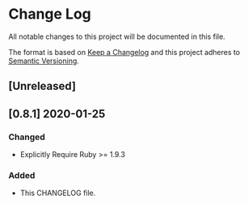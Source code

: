 # Change Log
All notable changes to this project will be documented in this file.

The format is based on [Keep a Changelog](http://keepachangelog.com/) and this project adheres to [Semantic Versioning](http://semver.org/).

## [Unreleased]

## [0.8.1] 2020-01-25
### Changed
  - Explicitly Require Ruby >= 1.9.3

### Added
  - This CHANGELOG file.
